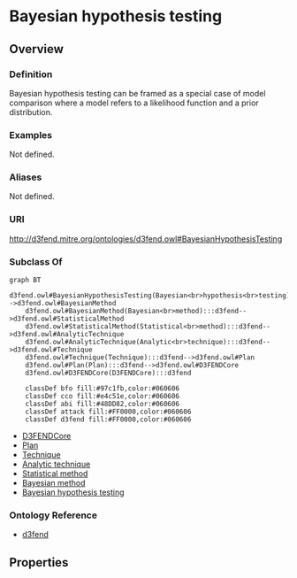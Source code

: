 # Bayesian hypothesis testing

## Overview

### Definition
Bayesian hypothesis testing can be framed as a special case of model comparison where a model refers to a likelihood function and a prior distribution.

### Examples
Not defined.

### Aliases
Not defined.

### URI
http://d3fend.mitre.org/ontologies/d3fend.owl#BayesianHypothesisTesting

### Subclass Of
```mermaid
graph BT
    d3fend.owl#BayesianHypothesisTesting(Bayesian<br>hypothesis<br>testing):::d3fend-->d3fend.owl#BayesianMethod
    d3fend.owl#BayesianMethod(Bayesian<br>method):::d3fend-->d3fend.owl#StatisticalMethod
    d3fend.owl#StatisticalMethod(Statistical<br>method):::d3fend-->d3fend.owl#AnalyticTechnique
    d3fend.owl#AnalyticTechnique(Analytic<br>technique):::d3fend-->d3fend.owl#Technique
    d3fend.owl#Technique(Technique):::d3fend-->d3fend.owl#Plan
    d3fend.owl#Plan(Plan):::d3fend-->d3fend.owl#D3FENDCore
    d3fend.owl#D3FENDCore(D3FENDCore):::d3fend
    
    classDef bfo fill:#97c1fb,color:#060606
    classDef cco fill:#e4c51e,color:#060606
    classDef abi fill:#48DD82,color:#060606
    classDef attack fill:#FF0000,color:#060606
    classDef d3fend fill:#FF0000,color:#060606
```

- [D3FENDCore](/docs/ontology/reference/model/D3FENDCore/D3FENDCore.md)
- [Plan](/docs/ontology/reference/model/D3FENDCore/Plan/Plan.md)
- [Technique](/docs/ontology/reference/model/D3FENDCore/Plan/Technique/Technique.md)
- [Analytic technique](/docs/ontology/reference/model/D3FENDCore/Plan/Technique/Analytic%20technique/Analytic%20technique.md)
- [Statistical method](/docs/ontology/reference/model/D3FENDCore/Plan/Technique/Analytic%20technique/Statistical%20method/Statistical%20method.md)
- [Bayesian method](/docs/ontology/reference/model/D3FENDCore/Plan/Technique/Analytic%20technique/Statistical%20method/Bayesian%20method/Bayesian%20method.md)
- [Bayesian hypothesis testing](/docs/ontology/reference/model/D3FENDCore/Plan/Technique/Analytic%20technique/Statistical%20method/Bayesian%20method/Bayesian%20hypothesis%20testing/Bayesian%20hypothesis%20testing.md)


### Ontology Reference
- [d3fend](http://d3fend.mitre.org/ontologies/d3fend.owl#)

## Properties
